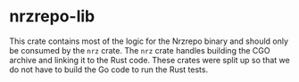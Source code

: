 # nrzrepo-lib

This crate contains most of the logic for the Nrzrepo binary and should only be consumed by the `nrz` crate.
The `nrz` crate handles building the CGO archive and linking it to the Rust code. These crates were split up so that we do not have to build the Go code to run the Rust tests.
